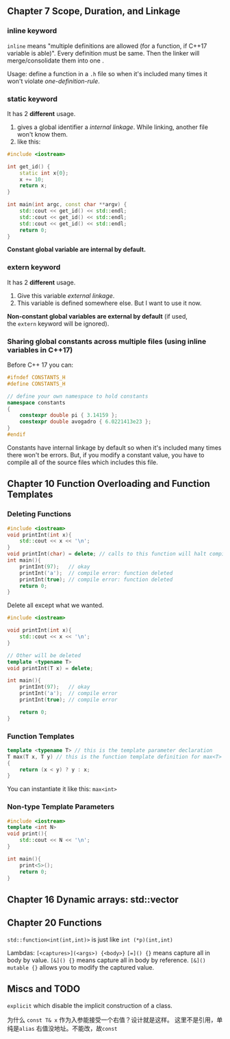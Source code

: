 ## Chapter 7 Scope, Duration, and Linkage

### inline keyword

`inline` means "multiple definitions are allowed (for a function, if C++17 variable is able)". Every definition must be same. Then the linker will merge/consolidate them into one .

Usage: define a function in a `.h` file so when it's included many times it won't violate *one-definition-rule*.


### static keyword

It has 2 **different** usage.
1. gives a global identifier a *internal linkage*. While linking, another file won't know them.
2. like this:

```c++
#include <iostream>

int get_id() {
    static int x{0};
    x += 10;
    return x;
}

int main(int argc, const char **argv) {
    std::cout << get_id() << std::endl;
    std::cout << get_id() << std::endl;
    std::cout << get_id() << std::endl;
    return 0;
}
```

**Constant global variable are internal by default.**



### extern keyword

It has 2 **different** usage.
1. Give this variable *external linkage*.
2. This variable is defined somewhere else. But I want to use it now.

**Non-constant global variables are external by default** (if used, the `extern` keyword will be ignored).


### Sharing global constants across multiple files (using inline variables in C++17)

Before C++ 17 you can:

```c++
#ifndef CONSTANTS_H
#define CONSTANTS_H

// define your own namespace to hold constants
namespace constants
{
    constexpr double pi { 3.14159 };
    constexpr double avogadro { 6.0221413e23 };
}
#endif
```

Constants have internal linkage by default so when it's included many times there won't be errors. But, if you modify a constant value, you have to compile all of the source files which includes this file.


## Chapter 10 Function Overloading and Function Templates
### Deleting Functions

```cpp
#include <iostream>
void printInt(int x){
    std::cout << x << '\n';
}
void printInt(char) = delete; // calls to this function will halt compilation
int main(){
    printInt(97);   // okay
    printInt('a');  // compile error: function deleted
    printInt(true); // compile error: function deleted
    return 0;
}
```

Delete all except what we wanted.

```cpp
#include <iostream>

void printInt(int x){
    std::cout << x << '\n';
}

// Other will be deleted
template <typename T>
void printInt(T x) = delete;

int main(){
    printInt(97);   // okay
    printInt('a');  // compile error
    printInt(true); // compile error

    return 0;
}
```

### Function Templates

```cpp
template <typename T> // this is the template parameter declaration
T max(T x, T y) // this is the function template definition for max<T>
{
    return (x < y) ? y : x;
}
```

You can instantiate it like this: `max<int>`

### Non-type Template Parameters
```cpp
#include <iostream>
template <int N> 
void print(){
    std::cout << N << '\n';
}

int main(){
    print<5>(); 
    return 0;
}
```

## Chapter 16 Dynamic arrays: std::vector





## Chapter 20 Functions

`std::function<int(int,int)>` is just like `int (*p)(int,int)`

Lambdas: `[<captures>](<args>) {<body>}`
`[=]() {}` means capture all in body by value.
`[&]() {}` means capture all in body by reference.
`[&]() mutable {}` allows you to modify the captured value.





## Miscs and TODO

`explicit` which disable the implicit construction of a class.

为什么 `const T& x` 作为入参能接受一个右值？设计就是这样。
这里不是引用，单纯是`alias`
右值没地址。不能改，故`const`